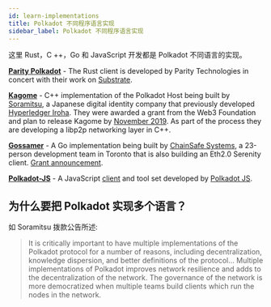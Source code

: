 ```yaml
---
id: learn-implementations
title: Polkadot 不同程序语言实现
sidebar_label: Polkadot 不同程序语言实现
---
```


这里 Rust，C ++，Go 和 JavaScript 开发都是 Polkadot 不同语言的实现。

[**Parity Polkadot**](https://github.com/paritytech/polkadot) - The Rust client is developed by Parity Technologies in concert with their work on [Substrate](https://github.com/paritytech/substrate).

[**Kagome**](https://github.com/soramitsu/kagome) - C++ implementation of the Polkadot Host being built by [Soramitsu](https://github.com/soramitsu), a Japanese digital identity company that previously developed [Hyperledger Iroha](https://iroha.tech). They were awarded a grant from the Web3 Foundation and plan to release Kagome by [November 2019](https://medium.com/web3foundation/w3f-grants-soramitsu-to-implement-polkadot-runtime-environment-in-c-cf3baa08cbe6). As part of the process they are developing a libp2p networking layer in C++.

[**Gossamer**](https://github.com/ChainSafeSystems/gossamer) - A Go implementation being built by [ChainSafe Systems](https://github.com/ChainSafeSystems), a 23-person development team in Toronto that is also building an Eth2.0 Serenity client. [Grant announcement](https://medium.com/web3foundation/w3f-grants-chainsafe-to-implement-polkadot-runtime-environment-in-go-ca4973c9edaf).

[**Polkadot-JS**](https://github.com/polkadot-js) - A JavaScript [client](https://github.com/polkadot-js/client) and tool set developed by [Polkadot JS](https://polkadot.js.org/).

## 为什么要把 Polkadot 实现多个语言？

如 Soramitsu 拨款公告所述:

> It is critically important to have multiple implementations of the Polkadot protocol for a number of reasons, including decentralization, knowledge dispersion, and better definitions of the protocol... Multiple implementations of Polkadot improves network resilience and adds to the decentralization of the network. The governance of the network is more democratized when multiple teams build clients which run the nodes in the network.
